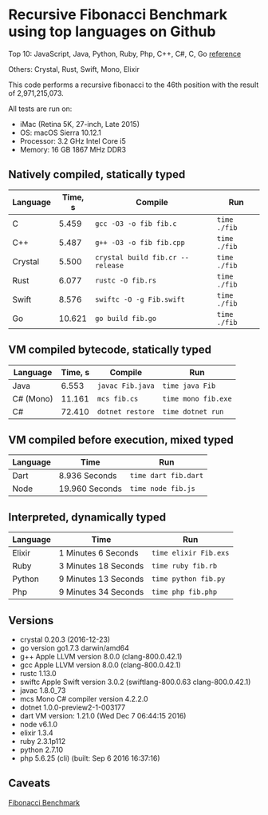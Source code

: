 # Recursive Fibonacci Benchmark using top languages on Github

Top 10: JavaScript, Java, Python, Ruby, Php, C++, C#, C, Go [reference](http://www.techworm.net/2016/09/top-10-popular-programming-languages-github.html)

Others: Crystal, Rust, Swift, Mono, Elixir

This code performs a recursive fibonacci to the 46th position with the result of 2,971,215,073.

All tests are run on:
 - iMac (Retina 5K, 27-inch, Late 2015)
 - OS: macOS Sierra 10.12.1
 - Processor: 3.2 GHz Intel Core i5
 - Memory: 16 GB 1867 MHz DDR3

## Natively compiled, statically typed

| Language  | Time, s | Compile                                    | Run          |
|-----------|---------|--------------------------------------------|--------------|
| C         | 5.459   | `gcc -O3 -o fib fib.c`                     | `time ./fib` |
| C++       | 5.487   | `g++ -O3 -o fib fib.cpp`                   | `time ./fib` |
| Crystal   | 5.500   | `crystal build fib.cr --release`           | `time ./fib` |
| Rust      | 6.077   | `rustc -O fib.rs`                          | `time ./fib` |
| Swift     | 8.576   | `swiftc -O -g Fib.swift`                   | `time ./fib` |
| Go        | 10.621  | `go build fib.go`                          | `time ./fib` |

## VM compiled bytecode, statically typed

| Language  | Time, s | Compile          | Run                 |
|-----------|---------|------------------|---------------------|
| Java      | 6.553   | `javac Fib.java` | `time java Fib`     |
| C# (Mono) | 11.161  | `mcs fib.cs`     | `time mono fib.exe` |
| C#        | 72.410  | `dotnet restore` | `time dotnet run`   |

## VM compiled before execution, mixed typed

| Language | Time                 | Run                  |
|----------|----------------------|----------------------|
| Dart     | 8.936 Seconds        | `time dart fib.dart` |
| Node     | 19.960 Seconds       | `time node fib.js`   |

## Interpreted, dynamically typed

| Language | Time                 | Run                  |
|----------|----------------------|----------------------|
| Elixir   | 1 Minutes 6 Seconds  | `time elixir Fib.exs`|
| Ruby     | 3 Minutes 18 Seconds | `time ruby fib.rb`   |
| Python   | 9 Minutes 13 Seconds | `time python fib.py` |
| Php      | 9 Minutes 34 Seconds | `time php fib.php`   |

## Versions

- crystal 0.20.3 (2016-12-23)
- go version go1.7.3 darwin/amd64
- g++ Apple LLVM version 8.0.0 (clang-800.0.42.1)
- gcc Apple LLVM version 8.0.0 (clang-800.0.42.1)
- rustc 1.13.0
- swiftc Apple Swift version 3.0.2 (swiftlang-800.0.63 clang-800.0.42.1)
- javac 1.8.0_73
- mcs Mono C# compiler version 4.2.2.0
- dotnet 1.0.0-preview2-1-003177
- dart VM version: 1.21.0 (Wed Dec  7 06:44:15 2016)
- node v6.1.0
- elixir 1.3.4
- ruby 2.3.1p112
- python 2.7.10
- php 5.6.25 (cli) (built: Sep  6 2016 16:37:16)

## Caveats

[Fibonacci Benchmark](https://crystal-lang.org/2016/07/15/fibonacci-benchmark.html)



